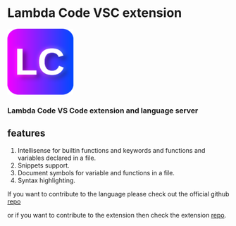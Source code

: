 # Lambda Code VSC extension

<p>
<img src="https://raw.githubusercontent.com/LC-Lang/LC-vscode-extension/master/icon.png" alt="Logo of Lambda Code" width=150>
</p>

### Lambda Code VS Code extension and language server

## features

1. Intellisense for builtin functions and keywords and functions and variables declared in a file.
1. Snippets support.
1. Document symbols for variable and functions in a file.
1. Syntax highlighting.

If you want to contribute to the language please check out the official github [repo](https://github.com/LC-Lang/Lambda-Code)

or if you want to contribute to the extension then check the extension [repo](https://github.com/LC-Lang/LC-vscode-extension).
